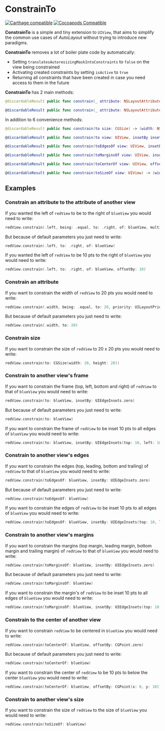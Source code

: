 # ConstrainTo

[![Carthage compatible](https://img.shields.io/badge/Carthage-compatible-4BC51D.svg?style=flat)](https://github.com/Carthage/Carthage)
[![Cocoapods Compatible](https://cocoapod-badges.herokuapp.com/v/ConstrainTo/badge.png)](https://cocoapods.org)

**ConstrainTo** is a simple and tiny extension to `UIView`, that aims to simplify the common use cases of _AutoLayout_ without trying to introduce new paradigms.

**ConstrainTo** removes a lot of boiler plate code by automatically:

- Setting `translatesAutoresizingMaskIntoConstraints` to `false` on the view being constrained
- Activating created constraints by setting `isActive` to `true`
- Returning all constraints that have been created in case you need access to them in the future

**ConstrainTo** has 2 main methods:

```swift
@discardableResult public func constrain(_ attribute: NSLayoutAttribute, being relation: NSLayoutRelation = .equal, to viewAttribute: NSLayoutAttribute, of view: UIView, multipliedBy multiplier: CGFloat = 1.0, offsetBy offset: CGFloat = 0.0, priority: Float = UILayoutPriorityRequired) -> NSLayoutConstraint

@discardableResult public func constrain(_ attribute: NSLayoutAttribute, being relation: NSLayoutRelation = .equal, to constant: CGFloat, priority: Float = UILayoutPriorityRequired) -> NSLayoutConstraint
```

In addition to 6 convenience methods:

```swift
@discardableResult public func constrain(to size: CGSize) -> (width: NSLayoutConstraintConstraint, heightConstraint: NSLayoutConstraint)

@discardableResult public func constrain(to view: UIView, insetBy insets: UIEdgeInsets = UIEdgeInsets.zero) -> (topConstraint: NSLayoutConstraint, leftConstraint: NSLayoutConstraint, bottomConstraint: NSLayoutConstraint, rightConstraint: NSLayoutConstraint)

@discardableResult public func constrain(toEdgesOf view: UIView, insetBy insets: UIEdgeInsets = UIEdgeInsets.zero) -> (topConstraint: NSLayoutConstraint, leadingConstraint: NSLayoutConstraint, bottomConstraint: NSLayoutConstraint, trailingConstraint: NSLayoutConstraint)

@discardableResult public func constrain(toMarginsOf view: UIView, insetBy insets: UIEdgeInsets = UIEdgeInsets.zero) -> (topMarginConstraint: NSLayoutConstraint, leadingMarginConstraint: NSLayoutConstraint, bottomMarginConstraint: NSLayoutConstraint, trailingMarginConstraint: NSLayoutConstraint)

@discardableResult public func constrain(toCenterOf view: UIView, offsetBy offsets: CGPoint = CGPoint.zero) -> (xConstraint: NSLayoutConstraint, yConstraint: NSLayoutConstraint)

@discardableResult public func constrain(toSizeOf view: UIView) -> (widthConstraint: NSLayoutConstraint, heightConstraint: NSLayoutConstraint)

```

## Examples

### Constrain an attribute to the attribute of another view

If you wanted the left of `redView` to be to the right of `blueView` you would need to write:

```swift
redView.constrain(.left, being: .equal, to: .right, of: blueView, multipliedBy: 1, offsetBy: 0, priority: UILayoutPriorityRequired)
```

But because of default parameters you just need to write:

```swift
redView.constrain(.left, to: .right, of: blueView)
```

If you wanted the left of `redView` to be 10 pts to the right of `blueView` you would need to write:

```swift
redView.constrain(.left, to: .right, of: blueView, offsetBy: 10)
```
### Constrain an attribute

If you want to constrain the width of `redView` to 20 pts you would need to write:

```swift
redView.constrain(.width, being: .equal, to: 20, priority: UILayoutPriorityRequired)
```

But because of default parameters you just need to write:

```swift
redView.constrain(.width, to: 20)
```

### Constrain size

If you want to constrain the size of `redView` to 20 x 20 pts you would need to write:

```swift
redView.constrain(to: CGSize(width: 20, height: 20))
```

### Constrain to another view's frame

If you want to constrain the frame (top, left, bottom and right) of `redView` to that of `blueView` you would need to write:

```swift
redView.constrain(to: blueView, insetBy: UIEdgeInsets.zero)
```
But because of default parameters you just need to write:

```swift
redView.constrain(to: blueView)
```

If you want to constrain the frame of `redView` to be inset 10 pts to all edges of `blueView` you would need to write:

```swift
redView.constrain(to: blueView, insetBy: UIEdgeInsets(top: 10, left: 10, bottom: 10, right: 10))
```
### Constrain to another view's edges

If you want to constrain the edges (top, leading, bottom and trailing) of `redView` to that of `blueView` you would need to write:

```swift
redView.constrain(toEdgesOf: blueView, insetBy: UIEdgeInsets.zero)
```
But because of default parameters you just need to write:

```swift
redView.constrain(toEdgesOf: blueView)
```

If you want to constrain the edges of `redView` to be inset 10 pts to all edges of `blueView` you would need to write:

```swift
redView.constrain(toEdgesOf: blueView, insetBy: UIEdgeInsets(top: 10, left: 10, bottom: 10, right: 10))
```

### Constrain to another view's margins

If you want to constrain the margins (top margin, leading margin, bottom margin and trailing margin) of `redView` to that of `blueView` you would need to write:

```swift
redView.constrain(toMarginsOf: blueView, insetBy: UIEdgeInsets.zero)
```
But because of default parameters you just need to write:

```swift
redView.constrain(toMarginsOf: blueView)
```

If you want to constrain the margin's of `redView` to be inset 10 pts to all edges of `blueView` you would need to write:

```swift
redView.constrain(toMarginsOf: blueView, insetBy: UIEdgeInsets(top: 10, left: 10, bottom: 10, right: 10))
```
### Constrain to the center of another view

If you want to constrain `redView` to be centered in `blueView` you would need to write:

```swift
redView.constrain(toCenterOf: blueView, offsetBy: CGPoint.zero)
```

But because of default parameters you just need to write:

```swift
redView.constrain(toCenterOf: blueView)
```

If you want to constrain the center of `redView` to be 10 pts to below the center `blueView` you would need to write:

```swift
redView.constrain(toCenterOf: blueView, offsetBy: CGPoint(x: 0, y: 10))
```

### Constrain to another view's size

If you want to constrain the size of `redView` to the size of `blueView` you would need to write:

```swift
redView.constrain(toSizeOf: blueView)
```
